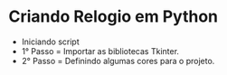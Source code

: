 # Criando Relogio em Python 
- Iniciando script 
- 1° Passo = Importar as bibliotecas Tkinter.
- 2° Passo = Definindo algumas cores para o projeto.
